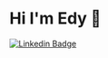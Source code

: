 # Hi I'm Edy 👋

[![Linkedin Badge](https://img.shields.io/badge/-EAG-blue?style=flat&logo=Linkedin&logoColor=white&link=https://www.linkedin.com/in/eduardo-armenta/)]([https://www.linkedin.com/in/eduardo-armenta/])
